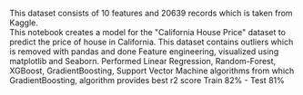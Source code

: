 This dataset consists of 10 features and 20639 records which is taken from Kaggle.  
This notebook creates a model for the "California House Price" dataset to predict the price of house in California. 
This dataset contains outliers which is removed with pandas and done Feature engineering, visualized using matplotlib and Seaborn. 
Performed Linear Regression, Random-Forest, XGBoost, GradientBoosting, Support Vector Machine algorithms from which GradientBoosting, algorithm provides best r2 score Train 82% - Test 81%
